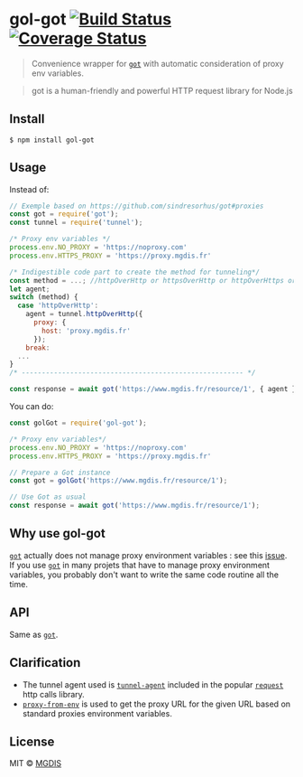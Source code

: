 # gol-got [![Build Status](https://travis-ci.org/MGDIS/gol-got.svg?branch=master)](https://travis-ci.org/MGDIS/gol-got) [![Coverage Status](https://coveralls.io/repos/github/MGDIS/gol-got/badge.svg?branch=master)](https://coveralls.io/github/MGDIS/gol-got?branch=master)

> Convenience wrapper for [`got`](https://github.com/sindresorhus/got) with automatic consideration of proxy env variables.

>  got is a human-friendly and powerful HTTP request library for Node.js 

## Install

```
$ npm install gol-got
```


## Usage

Instead of:

```js
// Exemple based on https://github.com/sindresorhus/got#proxies
const got = require('got');
const tunnel = require('tunnel');

/* Proxy env variables */
process.env.NO_PROXY = 'https://noproxy.com'
process.env.HTTPS_PROXY = 'https://proxy.mgdis.fr'

/* Indigestible code part to create the method for tunneling*/
const method = ...; //httpOverHttp or httpsOverHttp or httpOverHttps or httpsOverHttps
let agent;
switch (method) {
  case 'httpOverHttp': 
    agent = tunnel.httpOverHttp({
      proxy: {
        host: 'proxy.mgdis.fr'
      });
    break:
  ...
}
/* ------------------------------------------------------- */

const response = await got('https://www.mgdis.fr/resource/1', { agent });

```

You can do:

```js
const golGot = require('gol-got');

/* Proxy env variables*/
process.env.NO_PROXY = 'https://noproxy.com'
process.env.HTTPS_PROXY = 'https://proxy.mgdis.fr'

// Prepare a Got instance
const got = golGot('https://www.mgdis.fr/resource/1');

// Use Got as usual
const response = await got('https://www.mgdis.fr/resource/1');
```


## Why use gol-got
[`got`](https://github.com/sindresorhus/got) actually does not manage proxy environment variables : see this [issue](https://github.com/sindresorhus/got/issues/79).  
If you use [`got`](https://github.com/sindresorhus/got) in many projets that have to manage proxy environment variables, you probably don't want to write the same code routine all the time.

## API

Same as [`got`](https://github.com/sindresorhus/got).

## Clarification

- The tunnel agent used is [`tunnel-agent`](https://github.com/request/tunnel-agent) included in the popular [`request`](https://github.com/request/request) http calls library.
- [`proxy-from-env`](https://github.com/Rob--W/proxy-from-env) is used to get the proxy URL for the given URL based on standard proxies environment variables.


## License

MIT © [MGDIS](https://www.mgdis.fr)
